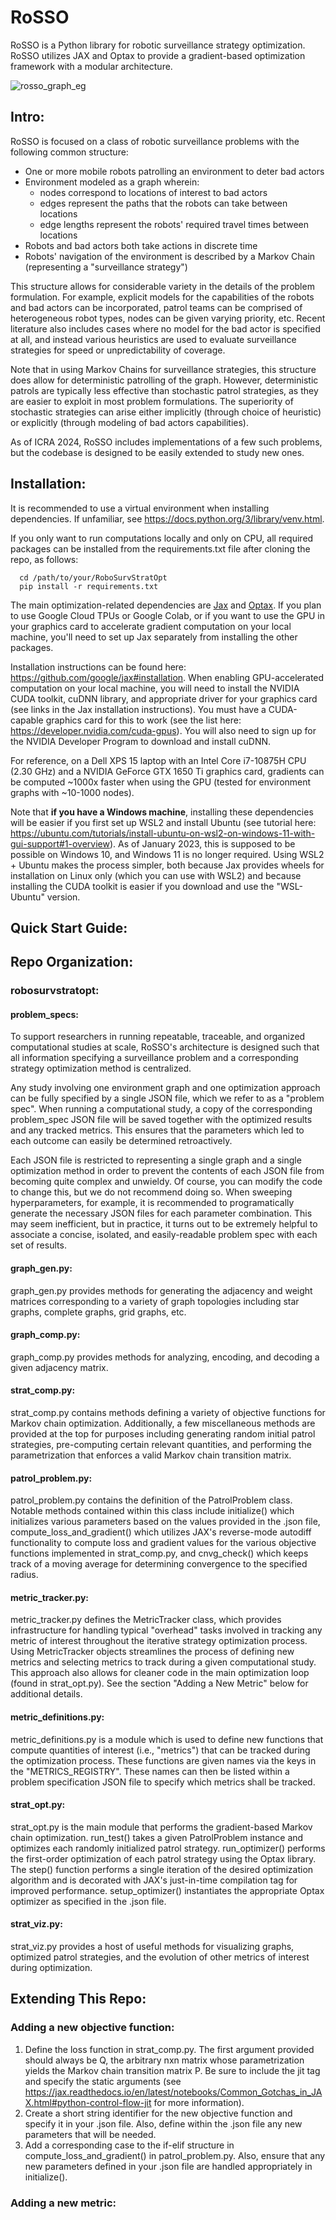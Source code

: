 # RoSSO
RoSSO is a Python library for robotic surveillance strategy optimization. RoSSO utilizes JAX and Optax to provide a gradient-based optimization framework with a modular architecture. 

![rosso_graph_eg](https://github.com/conhugh/RoSSO/assets/95050521/ae130d2c-d7f8-4c6d-824f-d7befe3eb05a)
## Intro:
RoSSO is focused on a class of robotic surveillance problems with the following common structure:
 - One or more mobile robots patrolling an environment to deter bad actors
 - Environment modeled as a graph wherein: 
      - nodes correspond to locations of interest to bad actors
      - edges represent the paths that the robots can take between locations
      - edge lengths represent the robots' required travel times between locations
 - Robots and bad actors both take actions in discrete time
 - Robots' navigation of the environment is described by a Markov Chain (representing a "surveillance strategy")

 This structure allows for considerable variety in the details of the problem formulation. For example, explicit models for the capabilities of the robots and bad actors can be incorporated, patrol teams can be comprised of heterogeneous robot types, nodes can be given varying priority, etc. Recent literature also includes cases where no model for the bad actor is specified at all, and instead various heuristics are used to evaluate surveillance strategies for speed or unpredictability of coverage. 
 
 Note that in using Markov Chains for surveillance strategies, this structure does allow for deterministic patrolling of the graph. However, deterministic patrols are typically less effective than stochastic patrol strategies, as they are easier to exploit in most problem formulations. The superiority of stochastic strategies can arise either implicitly (through choice of heuristic) or explicitly (through modeling of bad actors capabilities). 
 
 As of ICRA 2024, RoSSO includes implementations of a few such problems, but the codebase is designed to be easily extended to study new ones. 

## Installation:
It is recommended to use a virtual environment when installing dependencies. If unfamiliar, see https://docs.python.org/3/library/venv.html.

If you only want to run computations locally and only on CPU, all required packages can be installed from the requirements.txt file after cloning the repo, as follows: 

      cd /path/to/your/RoboSurvStratOpt
      pip install -r requirements.txt

The main optimization-related dependencies are [Jax](https://jax.readthedocs.io/en/latest/index.html) and [Optax](https://optax.readthedocs.io/en/latest/). If you plan to use Google Cloud TPUs or Google Colab, or if you want to use the GPU in your graphics card to accelerate gradient computation on your local machine, you'll need to set up Jax separately from installing the other packages.  

Installation instructions can be found here: https://github.com/google/jax#installation. When enabling GPU-accelerated computation on your local machine, you will need to install the NVIDIA CUDA toolkit, cuDNN library, and appropriate driver for your graphics card (see links in the Jax installation instructions). You must have a CUDA-capable graphics card for this to work (see the list here: https://developer.nvidia.com/cuda-gpus). You will also need to sign up for the NVIDIA Developer Program to download and install cuDNN. 

For reference, on a Dell XPS 15 laptop with an Intel Core i7-10875H CPU (2.30 GHz) and a NVIDIA GeForce GTX 1650 Ti graphics card, gradients can be computed ~1000x faster when using the GPU (tested for environment graphs with ~10-1000 nodes).

Note that **if you have a Windows machine**, installing these dependencies will be easier if you first set up WSL2 and install Ubuntu (see tutorial here: https://ubuntu.com/tutorials/install-ubuntu-on-wsl2-on-windows-11-with-gui-support#1-overview). As of January 2023, this is supposed to be possible on Windows 10, and Windows 11 is no longer required. Using WSL2 + Ubuntu makes the process simpler, both because Jax provides wheels for installation on Linux only (which you can use with WSL2) and because installing the CUDA toolkit is easier if you download and use the "WSL-Ubuntu" version.

## Quick Start Guide:

## Repo Organization:
### robosurvstratopt:
#### problem_specs:
To support researchers in running repeatable, traceable, and organized computational studies at scale, RoSSO's architecture is designed such that all information specifying a surveillance problem and a corresponding strategy optimization method is centralized. 

Any study involving one environment graph and one optimization approach can be fully specified by a single JSON file, which we refer to as a "problem spec". When running a computational study, a copy of the corresponding problem_spec JSON file will be saved together with the optimized results and any tracked metrics. This ensures that the parameters which led to each outcome can easily be determined retroactively.

Each JSON file is restricted to representing a single graph and a single optimization method in order to prevent the contents of each JSON file from becoming quite complex and unwieldy. Of course, you can modify the code to change this, but we do not recommend doing so. When sweeping hyperparameters, for example, it is recommended to programatically generate the necessary JSON files for each parameter combination. This may seem inefficient, but in practice, it turns out to be extremely helpful to associate a concise, isolated, and easily-readable problem spec with each set of results. 

#### graph_gen.py: 
graph_gen.py provides methods for generating the adjacency and weight matrices corresponding to a variety of graph topologies including star graphs, complete graphs, grid graphs, etc. 

#### graph_comp.py:
graph_comp.py provides methods for analyzing, encoding, and decoding a given adjacency matrix. 

#### strat_comp.py: 
strat_comp.py contains methods defining a variety of objective functions for Markov chain optimization. Additionally, a few miscellaneous methods are provided at the top for purposes including generating random initial patrol strategies, pre-computing certain relevant quantities, and performing the parametrization that enforces a valid Markov chain transition matrix.
 
#### patrol_problem.py:
patrol_problem.py contains the definition of the PatrolProblem class. Notable methods contained within this class include initialize() which initializes various parameters based on the values provided in the .json file, compute_loss_and_gradient() which utilizes JAX's reverse-mode autodiff functionality to compute loss and gradient values for the various objective functions implemented in strat_comp.py, and cnvg_check() which keeps track of a moving average for determining convergence to the specified radius.

#### metric_tracker.py:
metric_tracker.py defines the MetricTracker class, which provides infrastructure for handling typical "overhead" tasks involved in tracking any metric of interest throughout the iterative strategy optimization process. Using MetricTracker objects streamlines the process of defining new metrics and selecting metrics to track during a given computational study. This approach also allows for cleaner code in the main optimization loop (found in strat_opt.py). See the section "Adding a New Metric" below for additional details.

#### metric_definitions.py:
metric_definitions.py is a module which is used to define new functions that compute quantities of interest (i.e., "metrics") that can be tracked during the optimization process. These functions are given names via the keys in the "METRICS_REGISTRY". These names can then be listed within a problem specification JSON file to specify which metrics shall be tracked. 

#### strat_opt.py: 
strat_opt.py is the main module that performs the gradient-based Markov chain optimization. run_test() takes a given PatrolProblem instance and optimizes each randomly initialized patrol strategy. run_optimizer() performs the first-order optimization of each patrol strategy using the Optax library. The step() function performs a single iteration of the desired optimization algorithm and is decorated with JAX's just-in-time compilation tag for improved performance. setup_optimizer() instantiates the appropriate Optax optimizer as specified in the .json file. 

#### strat_viz.py: 
strat_viz.py provides a host of useful methods for visualizing graphs, optimized patrol strategies, and the evolution of other metrics of interest during optimization. 
      
## Extending This Repo:

### Adding a new objective function:
1. Define the loss function in strat_comp.py. The first argument provided should always be Q, the arbitrary nxn matrix whose parametrization yields the Markov chain transition matrix P. Be sure to include the jit tag and specify the static arguments (see https://jax.readthedocs.io/en/latest/notebooks/Common_Gotchas_in_JAX.html#python-control-flow-jit for more information).
2. Create a short string identifier for the new objective function and specify it in your .json file. Also, define within the .json file any new parameters that will be needed. 
3. Add a corresponding case to the if-elif structure in compute_loss_and_gradient() in patrol_problem.py. Also, ensure that any new parameters defined in your .json file are handled appropriately in initialize().

### Adding a new metric:


